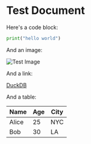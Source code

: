 # Test Document

Here's a code block:

```python
print("hello world")
```

And an image:

![Test Image](test.png "Test title")

And a link:

[DuckDB](https://duckdb.org "DuckDB Database")

And a table:

| Name | Age | City |
|------|-----|------|
| Alice | 25 | NYC |
| Bob | 30 | LA |